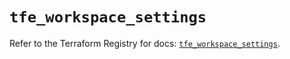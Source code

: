# `tfe_workspace_settings`

Refer to the Terraform Registry for docs: [`tfe_workspace_settings`](https://registry.terraform.io/providers/hashicorp/tfe/0.55.0/docs/resources/workspace_settings).
